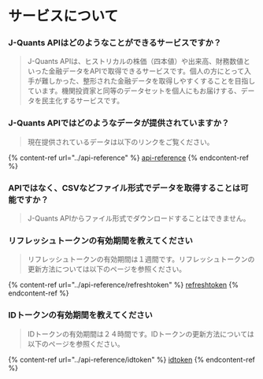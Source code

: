 # サービスについて

### J-Quants APIはどのようなことができるサービスですか？

> J-Quants APIは、ヒストリカルの株価（四本値）や出来高、財務数値といった金融データをAPIで取得できるサービスです。個人の方にとって入手が難しかった、整形された金融データを取得しやすくすることを目指しています。機関投資家と同等のデータセットを個人にもお届けする、データを民主化するサービスです。

### J-Quants APIではどのようなデータが提供されていますか？

> 現在提供されているデータは以下のリンクをご覧ください。

{% content-ref url="../api-reference" %}
[api-reference](https://jpx.gitbook.io/j-quants-ja/api-reference)
{% endcontent-ref %}

### APIではなく、CSVなどファイル形式でデータを取得することは可能ですか？

> J-Quants APIからファイル形式でダウンロードすることはできません。

### リフレッシュトークンの有効期間を教えてください

> リフレッシュトークンの有効期間は１週間です。リフレッシュトークンの更新方法については以下のページを参照ください。

{% content-ref url="../api-reference/refreshtoken" %}
[refreshtoken](https://jpx.gitbook.io/j-quants-ja/api-reference/refreshtoken)
{% endcontent-ref %}

### IDトークンの有効期間を教えてください

> IDトークンの有効期間は２４時間です。IDトークンの更新方法については以下のページを参照ください。

{% content-ref url="../api-reference/idtoken" %}
[idtoken](https://jpx.gitbook.io/j-quants-ja/api-reference/idtoken)
{% endcontent-ref %}
